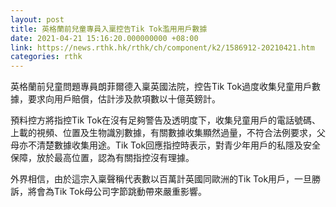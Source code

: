 ```yaml
---
layout: post
title: 英格蘭前兒童專員入稟控告Tik Tok濫用用戶數據
date: 2021-04-21 15:16:20.000000000 +08:00
link: https://news.rthk.hk/rthk/ch/component/k2/1586912-20210421.htm
categories: rthk
---
```


英格蘭前兒童問題專員朗菲爾德入稟英國法院，控告Tik Tok過度收集兒童用戶數據，要求向用戶賠償，估計涉及款項數以十億英鎊計。

預料控方將指控Tik Tok在沒有足夠警告及透明度下，收集兒童用戶的電話號碼、上載的視頻、位置及生物識別數據，有關數據收集顯然過量，不符合法例要求，父母亦不清楚數據收集用途。Tik Tok回應指控時表示，對青少年用戶的私隱及安全保障，放於最高位置，認為有關指控沒有理據。

外界相信，由於這宗入稟聲稱代表數以百萬計英國同歐洲的Tik Tok用戶，一旦勝訴，將會為Tik Tok母公司字節跳動帶來嚴重影響。
